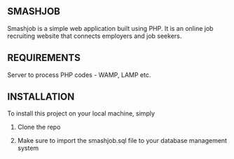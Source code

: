 ## SMASHJOB

Smashjob is a simple web application built using PHP. It is an online job recruiting website that connects employers and job seekers.


## REQUIREMENTS

Server to process PHP codes - WAMP, LAMP etc.

## INSTALLATION

To install this project on your local machine, simply

1. Clone the repo

2. Make sure to import the smashjob.sql file to your database management system
